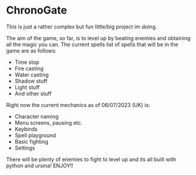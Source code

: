 # ChronoGate

This is just a rather complex but fun little/big project im doing.

The aim of the game, so far, is to level up by beating enemies and obtaining all the magic you can.
The current spells list of spells that will be in the game are as follows:
- Time stop
- Fire casting
- Water casting
- Shadow stuff
- Light stuff
- And other stuff

Right now the current mechanics as of 06/07/2023 (UK) is:
- Character naming
- Menu screens, pausing etc.
- Keybinds
- Spell playground
- Basic fighting
- Settings

There will be plenty of enemies to fight to level up and its all built with python and ursina! ENJOY!!

